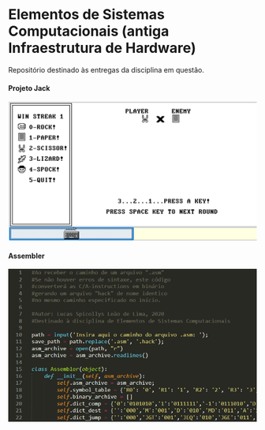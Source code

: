 # Elementos de Sistemas Computacionais (antiga Infraestrutura de Hardware)
Repositório destinado às entregas da disciplina em questão.

#### Projeto Jack
![Jogo](cover1.png)

#### Assembler
![Assembler](cover2.png)
